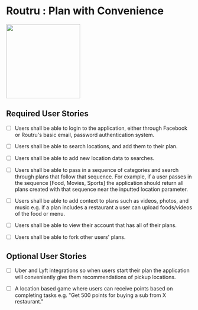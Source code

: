# Routru : Plan with Convenience

<img src="https://routru.me/static/img/routru-light.png" width="200">

## Required User Stories

* [ ] Users shall be able to login to the application, either through Facebook or Routru's basic email, password authentication system.

* [ ] Users shall be able to search locations, and add them to their plan.

* [ ] Users shall be able to add new location data to searches.

* [ ] Users shall be able to pass in a sequence of categories and search through plans that follow that sequence. For example, if a user passes in the sequence [Food, Movies, Sports] the application should return all plans created with that sequence near the inputted location parameter.

* [ ] Users shall be able to add context to plans such as videos, photos, and music e.g. if a plan includes a restaurant a user can upload foods/videos of the food or menu.

* [ ] Users shall be able to view their account that has all of their plans.

* [ ] Users shall be able to fork other users' plans.

## Optional User Stories

* [ ] Uber and Lyft integrations so when users start their plan the application will conveniently give them recommendations of pickup locations.

* [ ] A location based game where users can receive points based on completing tasks e.g. "Get 500 points for buying a sub from X restaurant."

